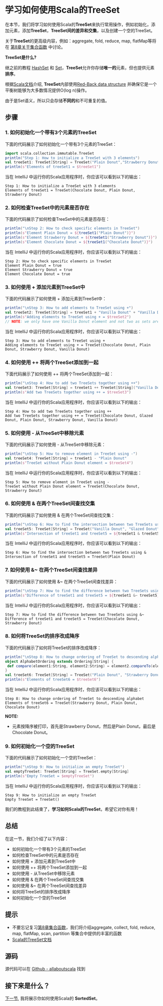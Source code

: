 # 学习如何使用Scala的TreeSet

在本节，我们将学习如何使用Scala的**TreeSet**来执行常用操作，例如初始化，添加元素，添加**TreeSet**，**TreeSet间的差异和交集**，以及创建一个空的TreeSet。
 
关于**TreeSet**的更高级内容，例如：aggregate, fold, reduce, map, flatMap等将在 [第8章关于集合函数](8_1.md) 中讨论。


**TreeSet是什么?**

继之前的教程 [HashSet](6_11.md) 和 [Set](6_10.md)，**TreeSet**允许你存储**唯一的**元素，但也提供元素**排序**。

根据[Scala文档](http://docs.scala-lang.org/overviews/collections/concrete-immutable-collection-classes.html)介绍, **TreeSet**内部使用[Red-Back data structure](https://en.wikipedia.org/wiki/Red%E2%80%93black_tree) 并确保它是一个平衡树能够为大多数情况提供O(log n)操作。

由于是Set语义，所以只会存储**不同的**和不可重复的值。


## 步骤

### 1. 如何初始化一个带有3个元素的TreeSet

下面的代码展示了如何初始化一个带有3个元素的TreeSet：

```scala
import scala.collection.immutable.TreeSet
println("Step 1: How to initialize a TreeSet with 3 elements")
val treeSet1: TreeSet[String] = TreeSet("Plain Donut","Strawberry Donut","Chocolate Donut")
println(s"Elements of treeSet1 = $treeSet1")

```

当在 IntelliJ 中运行你的Scala应用程序时，你应该可以看到以下的输出：

```
Step 1: How to initialize a TreeSet with 3 elements
Elements of treeSet1 = TreeSet(Chocolate Donut, Plain Donut, Strawberry Donut)

```


### 2. 如何检查TreeSet中的元素是否存在

下面的代码展示了如何检查TreeSet中的元素是否存在：

```scala
println("\nStep 2: How to check specific elements in TreeSet")
println(s"Element Plain Donut = ${treeSet1("Plain Donut")}")
println(s"Element Strawberry Donut = ${treeSet1("Strawberry Donut")}")
println(s"Element Chocolate Donut = ${treeSet1("Chocolate Donut")}")

```

当在 IntelliJ 中运行你的Scala应用程序时，你应该可以看到以下的输出：

```
Step 2: How to check specific elements in TreeSet
Element Plain Donut = true
Element Strawberry Donut = true
Element Chocolate Donut = true

```

### 3. 如何使用 + 添加元素到TreeSet中

下面的代码展示了如何使用 + 添加元素到TreeSet中：

```scala
println("\nStep 3: How to add elements to TreeSet using +")
val treeSet2: TreeSet[String] = treeSet1 + "Vanilla Donut" + "Vanilla Donut"
println(s"Adding elements to TreeSet using + = $treeSet2")
// NOTE: we only have one Vanilla Donut element and not two as sets are distinct

```

当在 IntelliJ 中运行你的Scala应用程序时，你应该可以看到以下的输出：

```
Step 3: How to add elements to TreeSet using +
Adding elements to TreeSet using + = TreeSet(Chocolate Donut, Plain Donut, Strawberry Donut, Vanilla Donut)

```

### 4. 如何使用 ++ 将两个TreeSet添加到一起

下面代码展示了如何使用 ++ 将两个TreeSet添加到一起：


```scala
println("\nStep 4: How to add two TreeSets together using ++")
val treeSet3: TreeSet[String] = treeSet1 ++ TreeSet[String]("Vanilla Donut", "Glazed Donut")
println(s"Add two TreeSets together using ++ = $treeSet3")

```

当在 IntelliJ 中运行你的Scala应用程序时，你应该可以看到以下的输出：

```
Step 4: How to add two TreeSets together using ++
Add two TreeSets together using ++ = TreeSet(Chocolate Donut, Glazed Donut, Plain Donut, Strawberry Donut, Vanilla Donut)

```

### 5. 如何使用 - 从TreeSet中移除元素

下面的代码展示了如何使用 - 从TreeSet中移除元素：

```scala
println("\nStep 5: How to remove element in TreeSet using -")
val treeSet4: TreeSet[String] = treeSet1 - "Plain Donut"
println(s"TreeSet without Plain Donut element = $treeSet4")

```

当在 IntelliJ 中运行你的Scala应用程序时，你应该可以看到以下的输出：

```
Step 5: How to remove element in TreeSet using -
TreeSet without Plain Donut element = TreeSet(Chocolate Donut, Strawberry Donut)

```

### 6. 如何使用 & 在两个TreeSet间查找交集

下面的代码展示了如何使用 & 在两个TreeSet间查找交集：

```scala
println("\nStep 6: How to find the intersection between two TreeSets using &")
val treeSet5: TreeSet[String] = TreeSet("Vanilla Donut", "Glazed Donut", "Plain Donut")
println(s"Intersection of treeSet1 and treeSet5 = ${treeSet1 & treeSet5}")

```

当在 IntelliJ 中运行你的Scala应用程序时，你应该可以看到以下的输出：

```
Step 6: How to find the intersection between two TreeSets using &
Intersection of treeSet1 and treeSet5 = TreeSet(Plain Donut)

```

### 7. 如何使用 &~ 在两个TreeSet间查找差异

下面的代码展示了如何使用 &~ 在两个TreeSet间查找差异：

```scala
println("\nStep 7: How to find the difference between two TreeSets using &~")
println(s"Difference of treeSet1 and treeSet5 = ${treeSet1 &~ treeSet5}")

```

当在 IntelliJ 中运行你的Scala应用程序时，你应该可以看到以下的输出：

```
Step 7: How to find the difference between two TreeSets using &~
Difference of treeSet1 and treeSet5 = TreeSet(Chocolate Donut, Strawberry Donut)

```


### 8. 如何将TreeSet的排序改成降序

下面的代码展示了如何将TreeSet的排序改成降序：

```scala
println("\nStep 8: How to change ordering of TreeSet to descending alphabet")
object AlphabetOrdering extends Ordering[String] {
 def compare(element1:String, element2:String) = element2.compareTo(element1)
}
val treeSet6: TreeSet[String] = TreeSet("Plain Donut", "Strawberry Donut", "Chocolate Donut")(AlphabetOrdering)
println(s"Elements of treeSet6 = $treeSet6")

```

当在 IntelliJ 中运行你的Scala应用程序时，你应该可以看到以下的输出：

```
Step 8: How to change ordering of TreeSet to descending alphabet
Elements of treeSet6 = TreeSet(Strawberry Donut, Plain Donut, Chocolate Donut)

```

**NOTE:**

- 元素按降序被打印，首先是Strawberry Donut，然后是Plain Donut，最后是Chocolate Donut。

### 9. 如何初始化一个空的TreeSet

下面的代码展示了如何初始化一个空的TreeSet：

```scala
println("\nStep 9: How to initialize an empty TreeSet")
val emptyTreeSet: TreeSet[String] = TreeSet.empty[String]
println(s"Empty TreeSet = $emptyTreeSet")

```

当在 IntelliJ 中运行你的Scala应用程序时，你应该可以看到以下的输出：

```
Step 9: How to initialize an empty TreeSet
Empty TreeSet = TreeSet()

```

我们的教程到此结束了，**学习如何Scala的TreeSet**，希望它对你有用！


## 总结

在这一节，我们介绍了以下内容：

- 如何初始化一个带有3个元素的TreeSet
- 如何检查TreeSet中的元素是否存在
- 如何使用 + 添加元素到TreeSet中
- 如何使用 ++ 将两个TreeSet添加到一起
- 如何使用 - 从TreeSet中移除元素
- 如何使用 & 在两个TreeSet间查找交集
- 如何使用 &~ 在两个TreeSet间查找差异
- 如何将TreeSet的排序改成降序
- 如何初始化一个空的TreeSet

## 提示

- 不要忘记复习[第8章集合函数](8_1.md)，我们将介绍aggregate, collect, fold, reduce, map, flatMap, scan, partition 等集合中提供的丰富的函数
- [Scala的TreeSet文档](http://www.scala-lang.org/api/current/#scala.collection.immutable.TreeSet)

## 源码

源代码可以在 [Github - allaboutscala](https://github.com/nadimbahadoor/allaboutscala) 找到
 
## 接下来是什么？

[下一节](6_13.md), 我将展示你如何使用Scala的 **SortedSet**。
